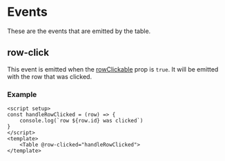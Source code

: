 # Events

These are the events that are emitted by the table.

## row-click

This event is emitted when the [rowClickable](/props.html#rowclickable) prop is `true`. It will be emitted with the row that was clicked.

### Example

```vue
<script setup>
const handleRowClicked = (row) => {
    console.log(`row ${row.id} was clicked`)
}
</script>
<template>
    <Table @row-clicked="handleRowClicked">
</template>
```
